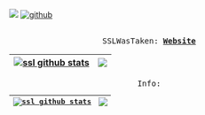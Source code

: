 ![](https://komarev.com/ghpvc/?username=ssllllll)
  [![github](https://img.shields.io/github/followers/ssllllll?label=follow&style=social)](https://github.com/ssllllll)</br></br>
<p align="center">
  <samp>
    SSLWasTaken:
    <b><a href="https://ssllllll.github.io/mysite/">Website</a></b>
    <b><a href="https://ssllllll.github.io/mysite/"></a></b>
</samp><br>
</p>




| <a href="https://github-readme-stats.vercel.app/api?username=ssllllll&theme=radical&show_icons=true&count_private=true"><img align="center" src="https://github-readme-stats.vercel.app/api?username=ssllllll&theme=radical&show_icons=true&count_private=true" alt="ssl github stats" /></a> | <a href="https://github-readme-stats.vercel.app/api/top-langs/?username=ssllllll&layout=compact&theme=radical&langs_count=&count_private=true"><img align="center" src="https://github-readme-stats.vercel.app/api/top-langs/?username=ssllllll&layout=compact&theme=radical&langs_count=7&count_private=true" /></a> |
| ------------- | ------------- |

<p align="center">
  <samp>
    Info:

| <a href="https://github-readme-stats.vercel.app/api/pin/?username=ssllllll&theme=radical&repo=OyVey-Continued-FaxHack-Owned&show_owner=true"><img align="center" src="https://github-readme-stats.vercel.app/api/pin/?username=ssllllll&theme=radical&repo=OyVey-Continued-FaxHack-Owned&show_owner=true" alt="ssl github stats" /></a> | <a href="https://discord.c99.nl/widget/theme-3/864707443837894677.png"><img align="center" src="https://discord.c99.nl/widget/theme-3/864707443837894677.png" /></a> |
| ------------- | ------------- |


